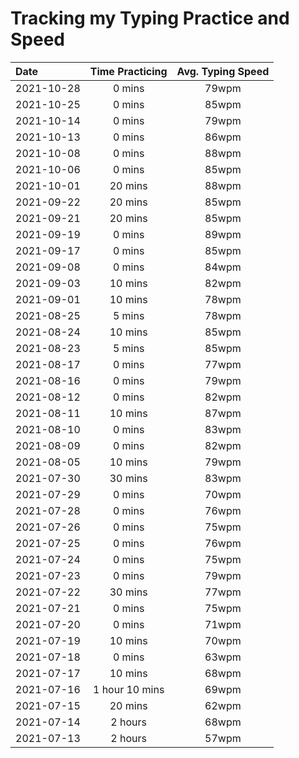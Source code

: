 # Tracking my Typing Practice and Speed

| Date       | Time Practicing | Avg. Typing Speed |
| :--------- | :-------------: | :---------------: |
| 2021-10-28 |     0 mins      |       79wpm       |
| 2021-10-25 |     0 mins      |       85wpm       |
| 2021-10-14 |     0 mins      |       79wpm       |
| 2021-10-13 |     0 mins      |       86wpm       |
| 2021-10-08 |     0 mins      |       88wpm       |
| 2021-10-06 |     0 mins      |       85wpm       |
| 2021-10-01 |    20 mins      |       88wpm       |
| 2021-09-22 |    20 mins      |       85wpm       |
| 2021-09-21 |    20 mins      |       85wpm       |
| 2021-09-19 |     0 mins      |       89wpm       |
| 2021-09-17 |     0 mins      |       85wpm       |
| 2021-09-08 |     0 mins      |       84wpm       |
| 2021-09-03 |    10 mins      |       82wpm       |
| 2021-09-01 |    10 mins      |       78wpm       |
| 2021-08-25 |     5 mins      |       78wpm       |
| 2021-08-24 |    10 mins      |       85wpm       |
| 2021-08-23 |     5 mins      |       85wpm       |
| 2021-08-17 |     0 mins      |       77wpm       |
| 2021-08-16 |     0 mins      |       79wpm       |
| 2021-08-12 |     0 mins      |       82wpm       |
| 2021-08-11 |    10 mins      |       87wpm       |
| 2021-08-10 |     0 mins      |       83wpm       |
| 2021-08-09 |     0 mins      |       82wpm       |
| 2021-08-05 |     10 mins     |       79wpm       |
| 2021-07-30 |     30 mins     |       83wpm       |
| 2021-07-29 |     0 mins      |       70wpm       |
| 2021-07-28 |     0 mins      |       76wpm       |
| 2021-07-26 |     0 mins      |       75wpm       |
| 2021-07-25 |     0 mins      |       76wpm       |
| 2021-07-24 |     0 mins      |       75wpm       |
| 2021-07-23 |     0 mins      |       79wpm       |
| 2021-07-22 |     30 mins     |       77wpm       |
| 2021-07-21 |     0 mins      |       75wpm       |
| 2021-07-20 |     0 mins      |       71wpm       |
| 2021-07-19 |     10 mins     |       70wpm       |
| 2021-07-18 |     0 mins      |       63wpm       |
| 2021-07-17 |     10 mins     |       68wpm       |
| 2021-07-16 | 1 hour 10 mins  |       69wpm       |
| 2021-07-15 |     20 mins     |       62wpm       |
| 2021-07-14 |     2 hours     |       68wpm       |
| 2021-07-13 |     2 hours     |       57wpm       |

